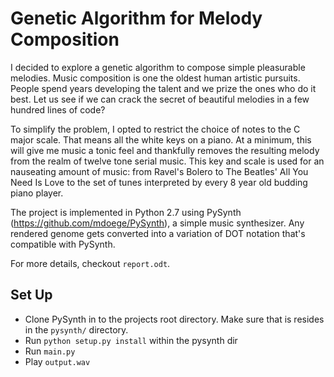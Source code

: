 # Genetic Algorithm for Melody Composition

I decided to explore a genetic algorithm to compose simple pleasurable melodies.
Music composition is one the oldest human artistic pursuits. People spend years
developing the talent and we prize the ones who do it best. Let us see if we can
crack the secret of beautiful melodies in a few hundred lines of code?

To simplify the problem, I opted to restrict the choice of notes to the C major
scale. That means all the white keys on a piano. At a minimum, this will give me
music a tonic feel and thankfully removes the resulting melody from the realm of
twelve tone serial music. This key and scale is used for an nauseating amount
of music: from Ravel's Bolero to The Beatles' All You Need Is Love to the set of
tunes interpreted by every 8 year old budding piano player.

The project is implemented in Python 2.7 using PySynth
(https://github.com/mdoege/PySynth), a simple music
synthesizer. Any rendered genome gets converted into a variation of DOT notation
that's compatible with PySynth.

For more details, checkout `report.odt`.

## Set Up

* Clone PySynth in to the projects root directory. Make sure that is resides in
  the `pysynth/` directory.
* Run `python setup.py install` within the pysynth dir
* Run `main.py`
* Play `output.wav`
